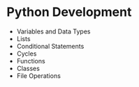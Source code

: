 # Python Development
- Variables and Data Types
- Lists
- Conditional Statements
- Cycles
- Functions
- Classes
- File Operations
